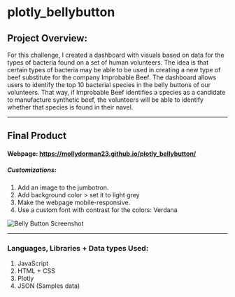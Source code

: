 # plotly_bellybutton

## Project Overview:

For this challenge, I created a dashboard with visuals based on data for the types of bacteria found on a set of human volunteers. The idea is that certain types of bacteria may be able to be used in creating a new type of beef substitute for the company Improbable Beef. The dashboard allows users to identify the top 10 bacterial species in the belly buttons of our volunteers. That way, if Improbable Beef identifies a species as a candidate to manufacture synthetic beef, the volunteers will be able to identify whether that species is found in their navel.

- - - -

## Final Product

#### Webpage: https://mollydorman23.github.io/plotly_bellybutton/

##### Customizations:
1. Add an image to the jumbotron.
2. Add background color > set it to light grey
3. Make the webpage mobile-responsive.
4. Use a custom font with contrast for the colors: Verdana

![Belly Button Screenshot](https://user-images.githubusercontent.com/103781847/178127131-e4200647-31bb-41c0-af81-cf783c47dc64.png)

- - - - 

### Languages, Libraries + Data types Used:

1. JavaScript
2. HTML + CSS
3. Plotly
4. JSON (Samples data)
